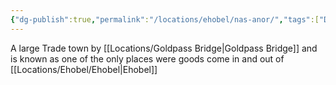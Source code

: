 ```yaml
---
{"dg-publish":true,"permalink":"/locations/ehobel/nas-anor/","tags":["Discovered"],"updated":"2025-03-01T21:15:50.401+00:00"}
---
```


A large Trade town by [[Locations/Goldpass Bridge\|Goldpass Bridge]] and is known as one of the only places were goods come in and out of [[Locations/Ehobel/Ehobel\|Ehobel]]